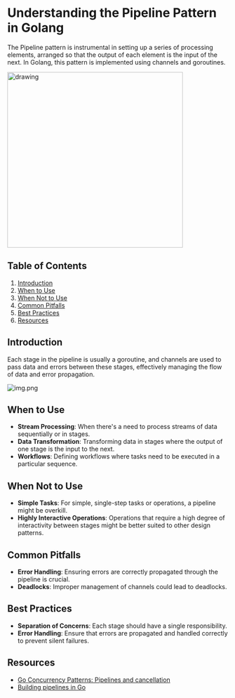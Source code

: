 # Understanding the Pipeline Pattern in Golang

The Pipeline pattern is instrumental in setting up a series of processing elements, arranged so that the output of each
element is the input of the next. In Golang, this pattern is implemented using channels and goroutines.

<img src="../../../docs/images/pipeline.png" alt="drawing" height="400"/>

## Table of Contents

1. [Introduction](#introduction)
2. [When to Use](#when-to-use)
3. [When Not to Use](#when-not-to-use)
4. [Common Pitfalls](#common-pitfalls)
5. [Best Practices](#best-practices)
6. [Resources](#resources)

## Introduction

Each stage in the pipeline is usually a goroutine, and channels are used to pass data and errors between these stages,
effectively managing the flow of data and error propagation.

![img.png](../../../docs/images/pipeline_graph.png)

## When to Use

- **Stream Processing**: When there's a need to process streams of data sequentially or in stages.
- **Data Transformation**: Transforming data in stages where the output of one stage is the input to the next.
- **Workflows**: Defining workflows where tasks need to be executed in a particular sequence.

## When Not to Use

- **Simple Tasks**: For simple, single-step tasks or operations, a pipeline might be overkill.
- **Highly Interactive Operations**: Operations that require a high degree of interactivity between stages might be
  better suited to other design patterns.

## Common Pitfalls

- **Error Handling**: Ensuring errors are correctly propagated through the pipeline is crucial.
- **Deadlocks**: Improper management of channels could lead to deadlocks.

## Best Practices

- **Separation of Concerns**: Each stage should have a single responsibility.
- **Error Handling**: Ensure that errors are propagated and handled correctly to prevent silent failures.

## Resources

- [Go Concurrency Patterns: Pipelines and cancellation](https://blog.golang.org/pipelines)
- [Building pipelines in Go](https://medium.com/statuscode/pipeline-patterns-in-go-a37bb3a7e61d)
